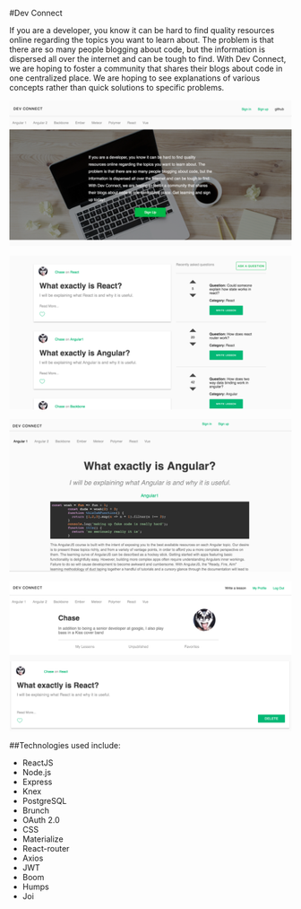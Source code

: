 #Dev Connect

If you are a developer, you know it can be hard to find quality resources online regarding the topics you want to learn about. The problem is that there are so many people blogging about code, but the information is dispersed all over the internet and can be tough to find. With Dev Connect, we are hoping to foster a community that shares their blogs about code in one centralized place.  We are hoping to see explanations of various concepts rather than quick solutions to specific problems.

![Home View](./READMEIMG/home.png?raw=true "Home View")


![Home View 2](./READMEIMG/home2.png?raw=true "Home View below the fold")


![Read Lesson View](./READMEIMG/readLesson.png?raw=true "Read lesson view")


![Profile View](./READMEIMG/profile.png?raw=true "Profile view")

##Technologies used include:

* ReactJS
* Node.js
* Express
* Knex
* PostgreSQL
* Brunch
* OAuth 2.0
* CSS
* Materialize
* React-router
* Axios
* JWT
* Boom
* Humps
* Joi
